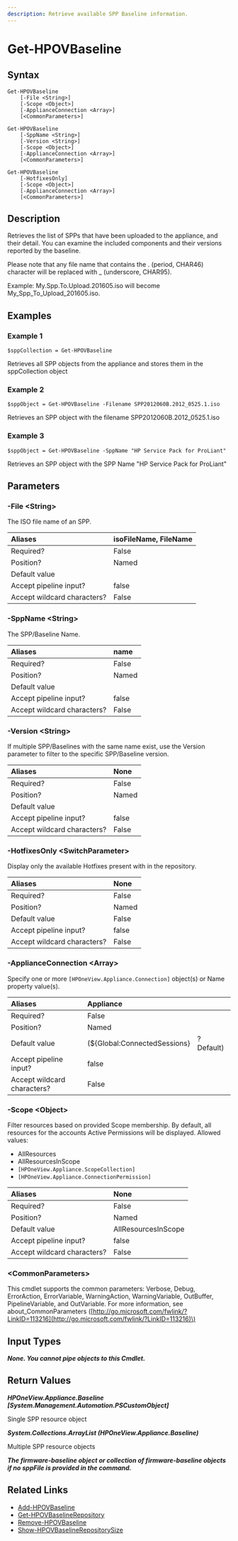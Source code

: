 ```yaml
---
description: Retrieve available SPP Baseline information.
---
```


# Get-HPOVBaseline

## Syntax

```text
Get-HPOVBaseline
    [-File <String>]
    [-Scope <Object>]
    [-ApplianceConnection <Array>]
    [<CommonParameters>]
```

```text
Get-HPOVBaseline
    [-SppName <String>]
    [-Version <String>]
    [-Scope <Object>]
    [-ApplianceConnection <Array>]
    [<CommonParameters>]
```

```text
Get-HPOVBaseline
    [-HotfixesOnly]
    [-Scope <Object>]
    [-ApplianceConnection <Array>]
    [<CommonParameters>]
```

## Description

Retrieves the list of SPPs that have been uploaded to the appliance, and their detail. You can examine the included components and their versions reported by the baseline.

Please note that any file name that contains the . \(period, CHAR46\) character will be replaced with \_ \(underscore, CHAR95\).

Example: My.Spp.To.Upload.201605.iso will become My\_Spp\_To\_Upload\_201605.iso.

## Examples

### Example 1

```text
$sppCollection = Get-HPOVBaseline
```

Retrieves all SPP objects from the appliance and stores them in the sppCollection object

### Example 2

```text
$sppObject = Get-HPOVBaseline -Filename SPP2012060B.2012_0525.1.iso
```

Retrieves an SPP object with the filename SPP2012060B.2012\_0525.1.iso

### Example 3

```text
$sppObject = Get-HPOVBaseline -SppName "HP Service Pack for ProLiant"
```

Retrieves an SPP object with the SPP Name "HP Service Pack for ProLiant"

## Parameters

### -File &lt;String&gt;

The ISO file name of an SPP.

| Aliases | isoFileName, FileName |
| :--- | :--- |
| Required? | False |
| Position? | Named |
| Default value |  |
| Accept pipeline input? | false |
| Accept wildcard characters? | False |

### -SppName &lt;String&gt;

The SPP/Baseline Name.

| Aliases | name |
| :--- | :--- |
| Required? | False |
| Position? | Named |
| Default value |  |
| Accept pipeline input? | false |
| Accept wildcard characters? | False |

### -Version &lt;String&gt;

If multiple SPP/Baselines with the same name exist, use the Version parameter to filter to the specific SPP/Baseline version.

| Aliases | None |
| :--- | :--- |
| Required? | False |
| Position? | Named |
| Default value |  |
| Accept pipeline input? | false |
| Accept wildcard characters? | False |

### -HotfixesOnly &lt;SwitchParameter&gt;

Display only the available Hotfixes present with in the repository.

| Aliases | None |
| :--- | :--- |
| Required? | False |
| Position? | Named |
| Default value | False |
| Accept pipeline input? | false |
| Accept wildcard characters? | False |

### -ApplianceConnection &lt;Array&gt;

Specify one or more `[HPOneView.Appliance.Connection]` object\(s\) or Name property value\(s\).

| Aliases | Appliance |  |
| :--- | :--- | :--- |
| Required? | False |  |
| Position? | Named |  |
| Default value | \(${Global:ConnectedSessions} | ? Default\) |
| Accept pipeline input? | false |  |
| Accept wildcard characters? | False |  |

### -Scope &lt;Object&gt;

Filter resources based on provided Scope membership. By default, all resources for the accounts Active Permissions will be displayed. Allowed values:

* AllResources
* AllResourcesInScope
* `[HPOneView.Appliance.ScopeCollection]`
* `[HPOneView.Appliance.ConnectionPermission]`

| Aliases | None |
| :--- | :--- |
| Required? | False |
| Position? | Named |
| Default value | AllResourcesInScope |
| Accept pipeline input? | false |
| Accept wildcard characters? | False |

### &lt;CommonParameters&gt;

This cmdlet supports the common parameters: Verbose, Debug, ErrorAction, ErrorVariable, WarningAction, WarningVariable, OutBuffer, PipelineVariable, and OutVariable. For more information, see about\_CommonParameters \([http://go.microsoft.com/fwlink/?LinkID=113216](http://go.microsoft.com/fwlink/?LinkID=113216)\)

## Input Types

_**None. You cannot pipe objects to this Cmdlet.**_

## Return Values

_**HPOneView.Appliance.Baseline \[System.Management.Automation.PSCustomObject\]**_

Single SPP resource object

_**System.Collections.ArrayList \(HPOneView.Appliance.Baseline\)**_

Multiple SPP resource objects

_**The firmware-baseline object or collection of firmware-baseline objects if no sppFile is provided in the command.**_

## Related Links

* [Add-HPOVBaseline](add-hpovbaseline.md)
* [Get-HPOVBaselineRepository](get-hpovbaselinerepository.md)
* [Remove-HPOVBaseline](remove-hpovbaseline.md)
* [Show-HPOVBaselineRepositorySize](show-hpovbaselinerepositorysize.md)

